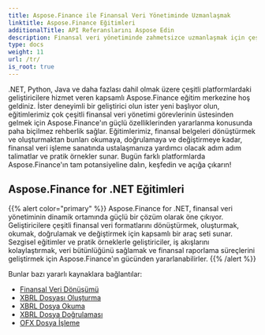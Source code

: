 ```yaml
---
title: Aspose.Finance ile Finansal Veri Yönetiminde Uzmanlaşmak
linktitle: Aspose.Finance Eğitimleri
additionalTitle: API Referanslarını Aspose Edin
description: Finansal veri yönetiminde zahmetsizce uzmanlaşmak için çeşitli platformlardaki (.NET, Python, vb.) Aspose.Finance eğitimlerini keşfedin.
type: docs
weight: 11
url: /tr/
is_root: true
---
```


.NET, Python, Java ve daha fazlası dahil olmak üzere çeşitli platformlardaki geliştiricilere hizmet veren kapsamlı Aspose.Finance eğitim merkezine hoş geldiniz. İster deneyimli bir geliştirici olun ister yeni başlıyor olun, eğitimlerimiz çok çeşitli finansal veri yönetimi görevlerinin üstesinden gelmek için Aspose.Finance'ın güçlü özelliklerinden yararlanma konusunda paha biçilmez rehberlik sağlar. Eğitimlerimiz, finansal belgeleri dönüştürmek ve oluşturmaktan bunları okumaya, doğrulamaya ve değiştirmeye kadar, finansal veri işleme sanatında ustalaşmanıza yardımcı olacak adım adım talimatlar ve pratik örnekler sunar. Bugün farklı platformlarda Aspose.Finance'ın tam potansiyeline dalın, keşfedin ve açığa çıkarın!

## Aspose.Finance for .NET Eğitimleri
{{% alert color="primary" %}}
Aspose.Finance for .NET, finansal veri yönetiminin dinamik ortamında güçlü bir çözüm olarak öne çıkıyor. Geliştiricilere çeşitli finansal veri formatlarını dönüştürmek, oluşturmak, okumak, doğrulamak ve değiştirmek için kapsamlı bir araç seti sunar. Sezgisel eğitimler ve pratik örneklerle geliştiriciler, iş akışlarını kolaylaştırmak, veri bütünlüğünü sağlamak ve finansal raporlama süreçlerini geliştirmek için Aspose.Finance'ın gücünden yararlanabilirler.
{{% /alert %}}

Bunlar bazı yararlı kaynaklara bağlantılar:
 
- [Finansal Veri Dönüşümü](./net/financial-data-conversion/)
- [XBRL Dosyası Oluşturma](./net/xbrl-file-creation/)
- [XBRL Dosya Okuma](./net/xbrl-file-reading/)
- [XBRL Dosya Doğrulaması](./net/xbrl-file-validation/)
- [OFX Dosya İşleme](./net/ofx-file-manipulation/)
